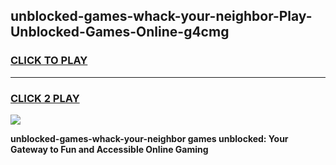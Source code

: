 
## unblocked-games-whack-your-neighbor-Play-Unblocked-Games-Online-g4cmg
<h3>
<a href="https://premium76.site?title=unblocked-games-whack-your-neighbor&ref=25A">CLICK TO PLAY</a></h3>
<hr>

<h3>
<a href="https://premium76.site?title=unblocked-games-whack-your-neighbor&ref=25A">CLICK 2 PLAY</a>
  
</h3>

<a href="https://premium76.site?title=unblocked-games-whack-your-neighbor&ref=25A"><img src="https://clearcache.store/games.png"></a>


**unblocked-games-whack-your-neighbor games unblocked: Your Gateway to Fun and Accessible Online Gaming**
